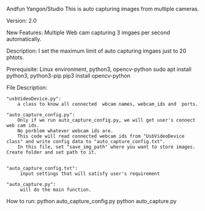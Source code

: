 Andfun Yangon/Studio
This is auto capturing images from multiple cameras.

Version: 2.0


New Features: 
    Multiple Web cam capturing 3 imgaes per second automatically.


Description:
    I set the maximum limit of auto capturing imgaes just to 20 phtots.


Prerequisite:
    Linux environment, python3, opencv-python
    sudo apt install python3, python3-pip
    pip3 install opencv-python


File Description:

    "usbVideoDevice.py":
        a class to know all connected  wbcam names, webcam_ids and  ports.

    "auto_capture_config.py":
        Only if we run auto_capture_config.py, we will get user's connect web cam ids. 
        No porblem whatever webcam ids are. 
        This code will read connected webcam ids from "UsbVideoDevice class" and write config data to "auto_capture_config.txt".
        In this file, set "save_img_path" where you want to store images. Create folder and set path to it.


    "auto_capture_config.txt":
         input settings that will satisfy user's requirement

    "auto_capture.py":
         will do the main function.


How to run:
    python auto_capture_config.py
    python auto_capture.py
